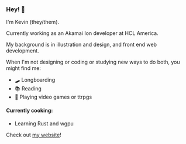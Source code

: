 ### Hey! 👋
I'm Kevin (they/them). 

Currently working as an Akamai Ion developer at HCL America.

My background is in illustration and design, and front end web development.

When I'm not designing or coding or studying new ways to do both, you might find me:
- 🛹 Longboarding
- 📚 Reading
- 🎲 Playing video games or ttrpgs

#### Currently cooking:
- Learning Rust and wgpu

Check out [my website](https://www.khongcodes.com/)!

<!--
**khongcodes/khongcodes** is a ✨ _special_ ✨ repository because its `README.md` (this file) appears on your GitHub profile.

Here are some ideas to get you started:

- 🔭 I’m currently working on ...
- 🌱 I’m currently learning ...
- 👯 I’m looking to collaborate on ...
- 🤔 I’m looking for help with ...
- 💬 Ask me about ...
- 📫 How to reach me: ...
- 😄 Pronouns: ...
- ⚡ Fun fact: ...

-->
